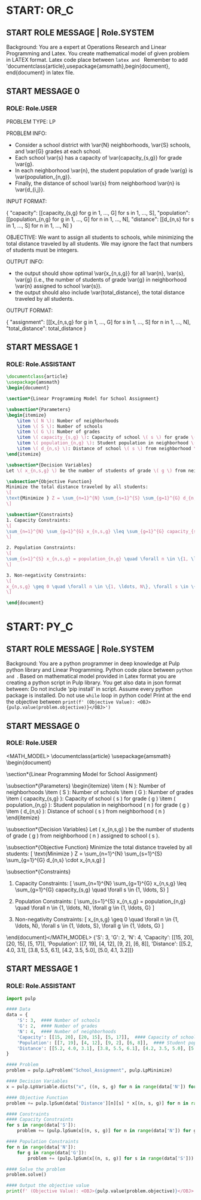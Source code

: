 # START: OR_C 
## START ROLE MESSAGE | Role.SYSTEM 
Background: You are a expert at Operations Research and Linear Programming and Latex. You create mathematical model of given problem in LATEX format. Latex code place between ```latex and ``` Remember to add 'documentclass{article},usepackage{amsmath},begin{document}, end{document} in latex file. 
## START MESSAGE 0 
### ROLE: Role.USER
<DESCRIPTION>
PROBLEM TYPE: LP

PROBLEM INFO: 

- Consider a school district with \var{N} neighborhoods, \var{S} schools, and \var{G} grades at each school.
- Each school \var{s} has a capacity of \var{capacity_{s,g}} for grade \var{g}. 
- In each neighborhood \var{n}, the student population of grade \var{g} is \var{population_{n,g}}. 
- Finally, the distance of school \var{s} from neighborhood \var{n} is \var{d_{i,j}}.

INPUT FORMAT: 

{
    "capacity": [[capacity_{s,g} for g in 1, ..., G] for s in 1, ..., S],
    "population": [[population_{n,g} for g in 1, ..., G] for n in 1, ..., N],
    "distance": [[d_{n,s} for s in 1, ..., S] for n in 1, ..., N]
}

OBJECTIVE: We want to assign all students to schools, while minimizing the total distance traveled by all students. We may ignore the fact that numbers of students must be integers.

OUTPUT INFO:
- the output should show optimal \var{x_{n,s,g}} for all \var{n}, \var{s}, \var{g} (i.e., the number of students of grade \var{g} in neighborhood \var{n} assigned to school \var{s}).
- the output should also include \var{total_distance}, the total distance traveled by all students.

OUTPUT FORMAT:

{
    "assignment": [[[x_{n,s,g} for g in 1, ..., G] for s in 1, ..., S] for n in 1, ..., N],
    "total_distance": total_distance
}

</DESCRIPTION>


## START MESSAGE 1 
### ROLE: Role.ASSISTANT
```latex
\documentclass{article}
\usepackage{amsmath}
\begin{document}

\section*{Linear Programming Model for School Assignment}

\subsection*{Parameters}
\begin{itemize}
    \item \( N \): Number of neighborhoods
    \item \( S \): Number of schools
    \item \( G \): Number of grades
    \item \( capacity_{s,g} \): Capacity of school \( s \) for grade \( g \)
    \item \( population_{n,g} \): Student population in neighborhood \( n \) for grade \( g \)
    \item \( d_{n,s} \): Distance of school \( s \) from neighborhood \( n \)
\end{itemize}

\subsection*{Decision Variables}
Let \( x_{n,s,g} \) be the number of students of grade \( g \) from neighborhood \( n \) assigned to school \( s \).

\subsection*{Objective Function}
Minimize the total distance traveled by all students:
\[
\text{Minimize } Z = \sum_{n=1}^{N} \sum_{s=1}^{S} \sum_{g=1}^{G} d_{n,s} \cdot x_{n,s,g}
\]

\subsection*{Constraints}
1. Capacity Constraints:
\[
\sum_{n=1}^{N} \sum_{g=1}^{G} x_{n,s,g} \leq \sum_{g=1}^{G} capacity_{s,g} \quad \forall s \in \{1, \ldots, S\}
\]

2. Population Constraints:
\[
\sum_{s=1}^{S} x_{n,s,g} = population_{n,g} \quad \forall n \in \{1, \ldots, N\}, \forall g \in \{1, \ldots, G\}
\]

3. Non-negativity Constraints:
\[
x_{n,s,g} \geq 0 \quad \forall n \in \{1, \ldots, N\}, \forall s \in \{1, \ldots, S\}, \forall g \in \{1, \ldots, G\}
\]

\end{document}
```

# START: PY_C 
## START ROLE MESSAGE | Role.SYSTEM 
Background: You are a python programmer in deep knowledge at Pulp python library and Linear Programming. Python code place between ```python and ```. Based on mathematical model provided in Latex format you are creating a python script in Pulp library. You get also data in json format between: <DATA></DATA> Do not include 'pip install' in script. Assume every python package is installed. Do not use `while` loop in python code! Print at the end the objective between <OBJ></OBJ> `print(f' (Objective Value): <OBJ>{pulp.value(problem.objective)}</OBJ>')` 
## START MESSAGE 0 
### ROLE: Role.USER
<MATH_MODEL>
\documentclass{article}
\usepackage{amsmath}
\begin{document}

\section*{Linear Programming Model for School Assignment}

\subsection*{Parameters}
\begin{itemize}
    \item \( N \): Number of neighborhoods
    \item \( S \): Number of schools
    \item \( G \): Number of grades
    \item \( capacity_{s,g} \): Capacity of school \( s \) for grade \( g \)
    \item \( population_{n,g} \): Student population in neighborhood \( n \) for grade \( g \)
    \item \( d_{n,s} \): Distance of school \( s \) from neighborhood \( n \)
\end{itemize}

\subsection*{Decision Variables}
Let \( x_{n,s,g} \) be the number of students of grade \( g \) from neighborhood \( n \) assigned to school \( s \).

\subsection*{Objective Function}
Minimize the total distance traveled by all students:
\[
\text{Minimize } Z = \sum_{n=1}^{N} \sum_{s=1}^{S} \sum_{g=1}^{G} d_{n,s} \cdot x_{n,s,g}
\]

\subsection*{Constraints}
1. Capacity Constraints:
\[
\sum_{n=1}^{N} \sum_{g=1}^{G} x_{n,s,g} \leq \sum_{g=1}^{G} capacity_{s,g} \quad \forall s \in \{1, \ldots, S\}
\]

2. Population Constraints:
\[
\sum_{s=1}^{S} x_{n,s,g} = population_{n,g} \quad \forall n \in \{1, \ldots, N\}, \forall g \in \{1, \ldots, G\}
\]

3. Non-negativity Constraints:
\[
x_{n,s,g} \geq 0 \quad \forall n \in \{1, \ldots, N\}, \forall s \in \{1, \ldots, S\}, \forall g \in \{1, \ldots, G\}
\]

\end{document}</MATH_MODEL>
<DATA>
{'S': 3, 'G': 2, 'N': 4, 'Capacity': [[15, 20], [20, 15], [5, 17]], 'Population': [[7, 19], [4, 12], [9, 2], [6, 8]], 'Distance': [[5.2, 4.0, 3.1], [3.8, 5.5, 6.1], [4.2, 3.5, 5.0], [5.0, 4.1, 3.2]]}</DATA>


## START MESSAGE 1 
### ROLE: Role.ASSISTANT
```python
import pulp

#### Data
data = {
    'S': 3,  #### Number of schools
    'G': 2,  #### Number of grades
    'N': 4,  #### Number of neighborhoods
    'Capacity': [[15, 20], [20, 15], [5, 17]],  #### Capacity of schools for each grade
    'Population': [[7, 19], [4, 12], [9, 2], [6, 8]],  #### Student population in neighborhoods for each grade
    'Distance': [[5.2, 4.0, 3.1], [3.8, 5.5, 6.1], [4.2, 3.5, 5.0], [5.0, 4.1, 3.2]]  #### Distance from each neighborhood to each school
}

#### Problem
problem = pulp.LpProblem("School_Assignment", pulp.LpMinimize)

#### Decision Variables
x = pulp.LpVariable.dicts("x", ((n, s, g) for n in range(data['N']) for s in range(data['S']) for g in range(data['G'])), lowBound=0, cat='Continuous')

#### Objective Function
problem += pulp.lpSum(data['Distance'][n][s] * x[(n, s, g)] for n in range(data['N']) for s in range(data['S']) for g in range(data['G']))

#### Constraints
#### Capacity Constraints
for s in range(data['S']):
    problem += (pulp.lpSum(x[(n, s, g)] for n in range(data['N']) for g in range(data['G'])) <= sum(data['Capacity'][s][g] for g in range(data['G'])))

#### Population Constraints
for n in range(data['N']):
    for g in range(data['G']):
        problem += (pulp.lpSum(x[(n, s, g)] for s in range(data['S'])) == data['Population'][n][g])

#### Solve the problem
problem.solve()

#### Output the objective value
print(f' (Objective Value): <OBJ>{pulp.value(problem.objective)}</OBJ>')
```


